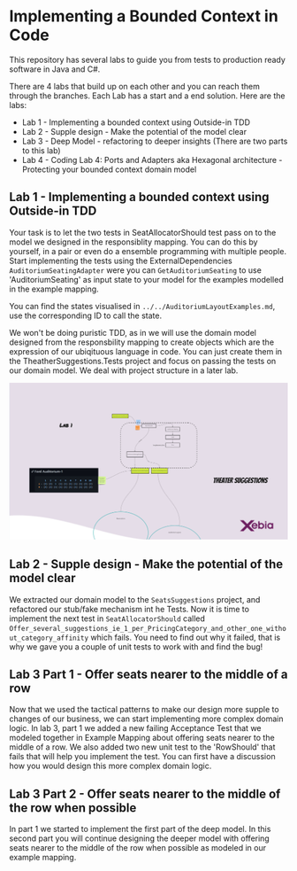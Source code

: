 # Implementing a Bounded Context in Code

This repository has several labs to guide you from tests to production ready software in Java and C#.

There are 4 labs that build up on each other and you can reach them through the branches. Each Lab has a start and a end solution.
Here are the labs:

* Lab 1 - Implementing a bounded context using Outside-in TDD
* Lab 2 - Supple design - Make the potential of the model clear
* Lab 3 - Deep Model - refactoring to deeper insights (There are two parts to this lab)
* Lab 4 - Coding Lab 4: Ports and Adapters aka Hexagonal architecture - Protecting your bounded context domain model

## Lab 1 - Implementing a bounded context using Outside-in TDD

Your task is to let the two tests in SeatAllocatorShould test pass on to the model we designed in the responsiblity mapping. You can do this by yourself, in a pair or even do a ensemble programming with multiple people.
Start implementing the tests using the ExternalDependencies `AuditoriumSeatingAdapter` were you can `GetAuditoriumSeating` to use 'AuditoriumSeating' as input state to your model for the examples modelled in the example mapping.

You can find the states visualised in `../../AuditoriumLayoutExamples.md`, use the corresponding ID to call the state.

We won't be doing puristic TDD, as in we will use the domain model designed from the responsbility mapping to create objects which are the expression of our ubiqituous language in code. You can just create them in the TheatherSuggestions.Tests project and focus on passing the tests on our domain model. We deal with project structure in a later lab.

![Visual lab 1](./lab1-visual.jpg)

## Lab 2 - Supple design - Make the potential of the model clear

We extracted our domain model to the `SeatsSuggestions` project, and refactored our stub/fake mechanism int he Tests. Now it is time to implement the next test in `SeatAllocatorShould` called `Offer_several_suggestions_ie_1_per_PricingCategory_and_other_one_without_category_affinity` which fails. You need to find out why it failed, that is why we gave you a couple of unit tests to work with and find the bug!

## Lab 3 Part 1 - Offer seats nearer to the middle of a row

Now that we used the tactical patterns to make our design more supple to changes of our business, we can start implementing more complex domain logic.
In lab 3, part 1 we added a new failing Acceptance Test that we modeled together in Example Mapping about offering seats nearer to the middle of a row.
We also added two new unit test to the 'RowShould' that fails that will help you implement the test. You can first have a discussion how you would design this more complex domain logic.

## Lab 3 Part 2 - Offer seats nearer to the middle of the row when possible

In part 1 we started to implement the first part of the deep model. In this second part you will continue designing the deeper model with offering seats nearer to the middle of the row when possible as modeled in our example mapping.
